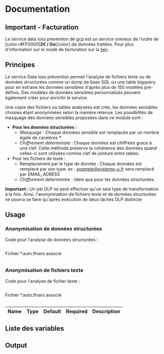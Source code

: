 # Documentation

## Important - Facturation

Le service data loss prevention de gcp est un service onéreux de l'ordre de [color=#FF0000]**2€ / Go**[/color] de données traitées. Pour plus d'information sur le mode de facturation sur la [lien](https://google.com "page offielle.")

## Principes

Le service Data loss prévention permet l'analyse de fichiers texte ou de données structurées comme un dump de base SQL ou une table bigquery pour en extraire les données sensibles d'après plus de 150 modèles pré-définis. Des modèles de données sensibles personnalisés peuvent également créer pour enrichir le service. 

Une copie des fichiers ou tables analysées est crée, les données sensibles choisies étant anonymisées selon la manière retenue. Les possibilités de masquage des données sensibles proposées dans ce module sont :
- **Pour les données structurées :**
    - *Masquage* : Chaque données sensible est remplacée par un nombre égale de caratères **\***
    - *Chiffrement déterministe* : Chaque données est chiffrées grace à une clef. Cette méthode préserve la cohérence des données quand celles-ci sont utilisées comme clef de jointure entre tables. 
- Pour les fichiers de texte :
    - Remplacement par le type de donnée : Chaque données est remplacé par son type. ex : *example@systeme-u.fr* sera remplacé par *EMAIL_ADRESS*
    - *Chiffrement déterministe* : Idem que pour les données structurées. 

**Important :** Un job DLP ne peut effectuer qu'un seul type de transformation à la fois. Ainsi, l'anonymisation de fichiers texte et de données structurées ne pourra se faire qu'après exécution de deux tâches DLP distincte

## Usage

### Anonymisation de données structurées

Code pour l'analyse de données structurées : 
```hcl

```

Fichier *.auto.tfvars associé
```hcl

```

### Anonymisation de fichiers texte

Code pour l'analyse de fichier texte : 
```hcl

```

Fichier *.auto.tfvars associé
```hcl

```
|Name|Type|Default|Required|Description|
|----|----|-------|--------|-----------|
## Liste des variables

## Output

